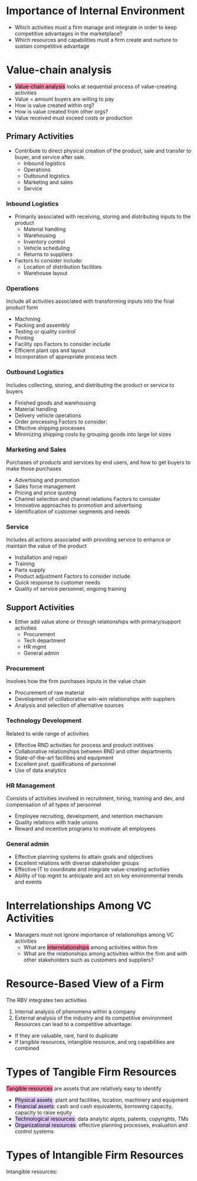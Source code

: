 # Importance of Internal Environment
- Which activities must a firm manage and integrate in order to keep competitive advantages in the marketplace?
- Which resources and capabilities must a firm create and nurture to sustain competitive advantage
# Value-chain analysis
- <mark style="background: #FF5582A6;">Value-chain analysis</mark> looks at sequential process of value-creating activities
- Value = amount buyers are willing to pay
- How is value created within org?
- How is value created from other orgs?
- Value received must exceed costs or production
## Primary Activities
- Contribute to direct physical creation of the product, sale and transfer to buyer, and service after sale.
	- Inbound logistics
	- Operations
	- Outbound logistics
	- Marketing and sales
	- Service
### Inbound Logistics
- Primarily associated with receiving, storing and distributing inputs to the product
	- Material handling
	- Warehousing
	- Inventory control
	- Vehicle scheduling
	- Returns to suppliers
- Factors to consider include:
	- Location of distribution facilities
	- Warehouse layout
### Operations
Include all activities associated with transforming inputs into the final product form
- Machining
- Packing and assembly
- Testing or quality control
- Printing
- Facility ops
Factors to consider include
- Efficient plant ops and layout
- Incorporation of appropriate process tech
### Outbound Logistics
Includes collecting, storing, and distributing the product or service to buyers
- Finished goods and warehousing
- Material handling
- Delivery vehicle operations
- Order processing
Factors to consider:
- Effective shipping processes
- Minimizing shipping costs by grouping goods into large lot sizes
### Marketing and Sales
Purchases of products and services by end users, and how to get buyers to make those purchases
- Advertising and promotion
- Sales force management
- Pricing and price quoting
- Channel selection and channel relations
Factors to consider
- Innovative approaches to promotion and advertising
- Identification of customer segments and needs
### Service
Includes all actions associated with providing service to enhance or maintain the value of the product
- Installation and repair
- Training
- Parts supply
- Product adjustment
Factors to consider include
- Quick response to customer needs
- Quality of service personnel, ongoing training
## Support Activities
- Either add value alone or through relationships with primary/support activities
	- Procurement
	- Tech department
	- HR mgmt
	- General admin
### Procurement
Involves how the firm purchases inputs in the value chain
- Procurement of raw material
- Development of collaborative win-win relationships with suppliers
- Analysis and selection of alternative sources
### Technology Development
Related to wide range of activities
- Effective RND activities for process and product inititives
- Collaborative relationships between RND and other departments
- State-of-the-art facilities and equipment
- Excellent prof. qualifications of personnel
- Use of data analytics
### HR Management
Consists of activities involved in recruitment, hiring, training and dev, and compensation of all types of personnel
- Employee recruiting, development, and retention mechanism
- Quality relations with trade unions
- Reward and incentive programs to motivate all employees
### General admin
- Effective planning systems to attain goals and objectives
- Excellent relations with diverse stakeholder groups
- Effective IT to coordinate and integrate value-creating activities
- Ability of top mgmt to anticipate and act on key environmental trends and events
# Interrelationships Among VC Activities
- Managers must not ignore importance of relationships among VC activities
	- What are <mark style="background: #FF5582A6;">interrelationships</mark> among activities within firm
	- What are the relationships among activities within the firm and with other stakeholders such as customers and suppliers?
# Resource-Based View of a Firm
The RBV integrates two activities
1. Internal analysis of phenomena within a company
2. External analysis of the industry and its competitive environment
Resources can lead to a competitive advantage:
- If they are valuable, rare, hard to duplicate
- If tangible resources, intangible resource, and org capabilities are combined
# Types of Tangible Firm Resources
<mark style="background: #FF5582A6;">Tangible resources</mark> are assets that are relatively easy to identify
- <mark style="background: #D2B3FFA6;">Physical assets</mark>: plant and facilities, location, machinery and equipment
- <mark style="background: #D2B3FFA6;">Financial assets</mark>: cash and cash equivalents, borrowing capacity, capacity to raise equity
- <mark style="background: #D2B3FFA6;">Technological resources</mark>: data analytic algots, patents, copyrights, TMs
- <mark style="background: #D2B3FFA6;">Organizational resources</mark>: effective planning processes, evaluation and control systems
# Types of Intangible Firm Resources
Intangible resources: 